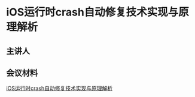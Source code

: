 # iOS运行时crash自动修复技术实现与原理解析

## 主讲人



## 会议材料

[iOS运行时crash自动修复技术实现与原理解析](share/runtime_crash/runtime_crash.key)

